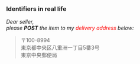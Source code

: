 ### Identifiers in real life

<em>Dear seller, <br>please <b>POST</b> the item to my <span style="color:red">delivery address</span> below:</em>

<blockquote style="text-align: left">〒100-8994 <br>
東京都中央区八重洲一丁目5番3号 <br>
東京中央郵便局
</blockquote>
